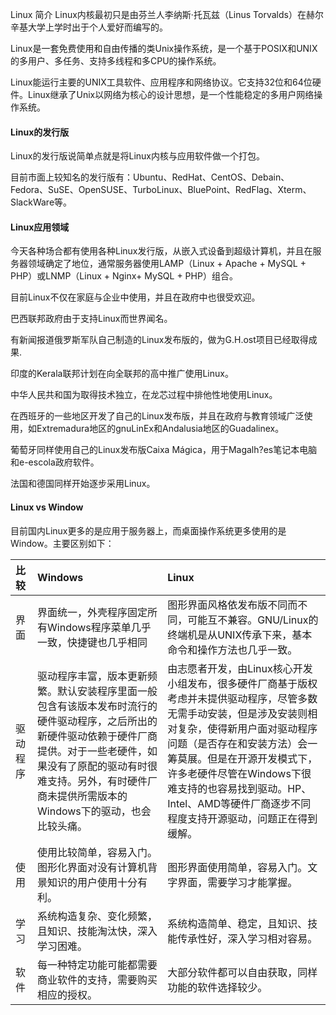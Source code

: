  
Linux  简介 
 Linux内核最初只是由芬兰人李纳斯·托瓦兹（Linus Torvalds）在赫尔辛基大学上学时出于个人爱好而编写的。

 Linux是一套免费使用和自由传播的类Unix操作系统，是一个基于POSIX和UNIX的多用户、多任务、支持多线程和多CPU的操作系统。

 Linux能运行主要的UNIX工具软件、应用程序和网络协议。它支持32位和64位硬件。Linux继承了Unix以网络为核心的设计思想，是一个性能稳定的多用户网络操作系统。

 

 

#### Linux的发行版

 Linux的发行版说简单点就是将Linux内核与应用软件做一个打包。

 目前市面上较知名的发行版有：Ubuntu、RedHat、CentOS、Debain、Fedora、SuSE、OpenSUSE、TurboLinux、BluePoint、RedFlag、Xterm、SlackWare等。 




#### Linux应用领域

 今天各种场合都有使用各种Linux发行版，从嵌入式设备到超级计算机，并且在服务器领域确定了地位，通常服务器使用LAMP（Linux + Apache + MySQL + PHP）或LNMP（Linux + Nginx+ MySQL + PHP）组合。 

 目前Linux不仅在家庭与企业中使用，并且在政府中也很受欢迎。

 
巴西联邦政府由于支持Linux而世界闻名。

有新闻报道俄罗斯军队自己制造的Linux发布版的，做为G.H.ost项目已经取得成果.

印度的Kerala联邦计划在向全联邦的高中推广使用Linux。

中华人民共和国为取得技术独立，在龙芯过程中排他性地使用Linux。

 在西班牙的一些地区开发了自己的Linux发布版，并且在政府与教育领域广泛使用，如Extremadura地区的gnuLinEx和Andalusia地区的Guadalinex。

葡萄牙同样使用自己的Linux发布版Caixa Mágica，用于Magalh?es笔记本电脑和e-escola政府软件。

法国和德国同样开始逐步采用Linux。




#### Linux vs Window

 目前国内Linux更多的是应用于服务器上，而桌面操作系统更多使用的是Window。主要区别如下：

 

|比较|Windows|Linux|
|:--|:--|:--|
|界面|界面统一，外壳程序固定所有Windows程序菜单几乎一致，快捷键也几乎相同|图形界面风格依发布版不同而不同，可能互不兼容。GNU/Linux的终端机是从UNIX传承下来，基本命令和操作方法也几乎一致。|
|驱动程序|驱动程序丰富，版本更新频繁。默认安装程序里面一般包含有该版本发布时流行的硬件驱动程序，之后所出的新硬件驱动依赖于硬件厂商提供。对于一些老硬件，如果没有了原配的驱动有时很难支持。另外，有时硬件厂商未提供所需版本的Windows下的驱动，也会比较头痛。|由志愿者开发，由Linux核心开发小组发布，很多硬件厂商基于版权考虑并未提供驱动程序，尽管多数无需手动安装，但是涉及安装则相对复杂，使得新用户面对驱动程序问题（是否存在和安装方法）会一筹莫展。但是在开源开发模式下，许多老硬件尽管在Windows下很难支持的也容易找到驱动。HP、Intel、AMD等硬件厂商逐步不同程度支持开源驱动，问题正在得到缓解。|
|使用|使用比较简单，容易入门。图形化界面对没有计算机背景知识的用户使用十分有利。|图形界面使用简单，容易入门。文字界面，需要学习才能掌握。|
|学习|系统构造复杂、变化频繁，且知识、技能淘汰快，深入学习困难。|系统构造简单、稳定，且知识、技能传承性好，深入学习相对容易。|
|软件|每一种特定功能可能都需要商业软件的支持，需要购买相应的授权。|大部分软件都可以自由获取，同样功能的软件选择较少。|



